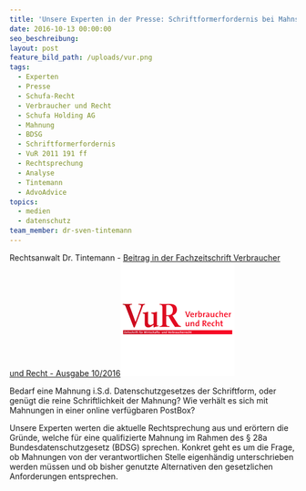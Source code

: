 ```yaml
---
title: 'Unsere Experten in der Presse: Schriftformerfordernis bei Mahnschreiben i.S.d. § 28a BSDG'
date: 2016-10-13 00:00:00
seo_beschreibung:
layout: post
feature_bild_path: /uploads/vur.png
tags:
  - Experten
  - Presse
  - Schufa-Recht
  - Verbraucher und Recht
  - Schufa Holding AG
  - Mahnung
  - BDSG
  - Schriftformerfordernis
  - VuR 2011 191 ff
  - Rechtsprechung
  - Analyse
  - Tintemann
  - AdvoAdvice
topics:
  - medien
  - datenschutz
team_member: dr-sven-tintemann
---
```



Rechtsanwalt Dr. Tintemann - [Beitrag in der Fachzeitschrift Verbraucher und Recht - Ausgabe 10/2016](http://tintemann.de/wp-content/uploads/2017/03/VuR-2016-388-ff.-Mahnschreiben-und-Schriftformerfordernis.pdf)[![VUR Logo - Fremde Marke](/uploads/versions/vur---x----200-200x---.png)](http://tintemann.de/wp-content/uploads/2017/03/VuR-2016-388-ff.-Mahnschreiben-und-Schriftformerfordernis.pdf)

Bedarf eine Mahnung i.S.d. Datenschutzgesetzes der Schriftform, oder gen&uuml;gt die reine Schriftlichkeit der Mahnung? Wie verh&auml;lt es sich mit Mahnungen in einer online verf&uuml;gbaren PostBox?

Unsere Experten werten die aktuelle Rechtsprechung aus und er&ouml;rtern die Gr&uuml;nde, welche f&uuml;r eine qualifizierte Mahnung im Rahmen des &sect; 28a Bundesdatenschutzgesetz (BDSG) sprechen. Konkret geht es um die Frage, ob Mahnungen von der verantwortlichen Stelle eigenh&auml;ndig unterschrieben werden m&uuml;ssen und ob bisher genutzte Alternativen den gesetzlichen Anforderungen entsprechen.
